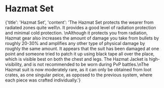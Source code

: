 
# Hazmat Set

{'title': 'Hazmat Set', 'content': 'The Hazmat Set protects the wearer from radiated zones quite well\n. It provides a good level of radiation protection and minimal cold protection. \nAlthough it protects you from radiation, Hazmat gear also increases the amount of damage you take from bullets by roughly 20-30% and amplifies any other type of physical damage by roughly the same amount. It appears that the suit has been damaged at one point and someone tried to patch it up using black tape all over the place, which is visible best on both the chest and legs. The Hazmat Jacket is high-visibility, and is not recommended to be worn during PvP battles.\nThe Hazmat suit is now moderately rare, as it can only be obtained from loot crates, as one singular peice, as opposed to the previous system, where each piece was crafted individually.'}
